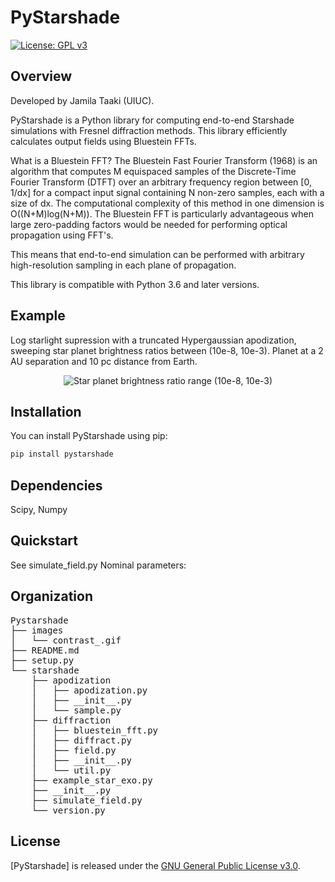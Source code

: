 # PyStarshade

[![License: GPL v3](https://img.shields.io/badge/License-GPLv3-blue.svg)](https://www.gnu.org/licenses/gpl-3.0)

## Overview

Developed by Jamila Taaki (UIUC).

PyStarshade is a Python library for computing end-to-end Starshade simulations with Fresnel diffraction methods. This library efficiently calculates output fields using Bluestein FFTs.

What is a Bluestein FFT? The Bluestein Fast Fourier Transform (1968) is an algorithm that computes M equispaced samples of the Discrete-Time Fourier Transform (DTFT) over an arbitrary frequency region between [0, 1/dx] for a compact input signal containing N non-zero samples, each with a size of dx. The computational complexity of this method in one dimension is O((N+M)log(N+M)). The Bluestein FFT is particularly advantageous when large zero-padding factors would be needed for performing optical propagation using FFT's.

This means that end-to-end simulation can be performed with arbitrary high-resolution sampling in each plane of propagation. 

This library is compatible with Python 3.6 and later versions. 


## Example
Log starlight supression with a truncated Hypergaussian apodization, sweeping star planet brightness ratios between (10e-8, 10e-3). Planet at a 2 AU separation and 10 pc distance from Earth. 
<p align="center">
  <img src="images/contrast_.gif" alt="Star planet brightness ratio range (10e-8, 10e-3)">
</p>

## Installation

You can install PyStarshade using pip:

```bash
pip install pystarshade
```

## Dependencies

Scipy, Numpy

## Quickstart
See simulate_field.py
Nominal parameters: 

## Organization

<pre>
Pystarshade
├── images
│   └── contrast_.gif
├── README.md
├── setup.py
└── starshade
    ├── apodization
    │   ├── apodization.py
    │   ├── __init__.py
    │   └── sample.py
    ├── diffraction
    │   ├── bluestein_fft.py
    │   ├── diffract.py
    │   ├── field.py
    │   ├── __init__.py
    │   └── util.py
    ├── example_star_exo.py
    ├── __init__.py
    ├── simulate_field.py
    └── version.py
</pre>

## License

[PyStarshade] is released under the [GNU General Public License v3.0](LICENSE).
